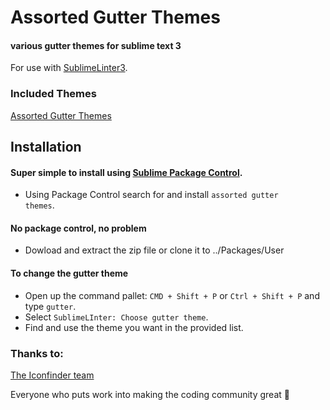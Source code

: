 # Assorted Gutter Themes

#### various gutter themes for sublime text 3

For use with <a href="https://github.com/SublimeLinter/SublimeLinter3" target="_blank">SublimeLinter3</a>.

### Included Themes
<a href="https://imgur.com/a/bL1Ys" target="_blank">Assorted Gutter Themes</a>

## Installation

#### Super simple to install using <a href="https://packagecontrol.io/" target="_blank">Sublime Package Control</a>. 

+ Using Package Control search for and install <code>assorted gutter themes</code>.

#### No package control, no problem

+ Dowload and extract the zip file or clone it to ../Packages/User

#### To change the gutter theme

+ Open up the command pallet: <code>CMD + Shift + P</code> or <code>Ctrl + Shift + P</code> and type <code>gutter</code>.
+ Select <code>SublimeLInter: Choose gutter theme</code>.
+ Find and use the theme you want in the provided list.

### Thanks to:
<a href="https://www.iconfinder.com/" target="_blank">The Iconfinder team</a>

Everyone who puts work into making the coding community great 💚




